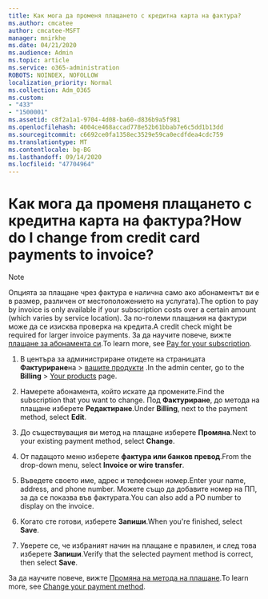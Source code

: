 ```yaml
---
title: Как мога да променя плащането с кредитна карта на фактура?
ms.author: cmcatee
author: cmcatee-MSFT
manager: mnirkhe
ms.date: 04/21/2020
ms.audience: Admin
ms.topic: article
ms.service: o365-administration
ROBOTS: NOINDEX, NOFOLLOW
localization_priority: Normal
ms.collection: Adm_O365
ms.custom:
- "433"
- "1500001"
ms.assetid: c8f2a1a1-9704-4d08-ba60-d836b9a5f981
ms.openlocfilehash: 4004ce468accad778e52b61bbab7e6c5dd1b13dd
ms.sourcegitcommit: c6692ce0fa1358ec3529e59ca0ecdfdea4cdc759
ms.translationtype: MT
ms.contentlocale: bg-BG
ms.lasthandoff: 09/14/2020
ms.locfileid: "47704964"
---
```

# <a name="how-do-i-change-from-credit-card-payments-to-invoice"></a><span data-ttu-id="c61b1-102">Как мога да променя плащането с кредитна карта на фактура?</span><span class="sxs-lookup"><span data-stu-id="c61b1-102">How do I change from credit card payments to invoice?</span></span>

> [!NOTE]
> <span data-ttu-id="c61b1-103">Опцията за плащане чрез фактура е налична само ако абонаментът ви е в размер, различен от местоположението на услугата).</span><span class="sxs-lookup"><span data-stu-id="c61b1-103">The option to pay by invoice is only available if your subscription costs over a certain amount (which varies by service location).</span></span> <span data-ttu-id="c61b1-104">За по-големи плащания на фактури може да се изисква проверка на кредита.</span><span class="sxs-lookup"><span data-stu-id="c61b1-104">A credit check might be required for larger invoice payments.</span></span> <span data-ttu-id="c61b1-105">За да научите повече, вижте [плащане за абонамента си](https://docs.microsoft.com/microsoft-365/commerce/billing-and-payments/pay-for-your-subscription).</span><span class="sxs-lookup"><span data-stu-id="c61b1-105">To learn more, see [Pay for your subscription](https://docs.microsoft.com/microsoft-365/commerce/billing-and-payments/pay-for-your-subscription).</span></span>

1. <span data-ttu-id="c61b1-106">В центъра за администриране отидете на страницата **Фактуриране**на  >  [вашите продукти](https://go.microsoft.com/fwlink/p/?linkid=842054) .</span><span class="sxs-lookup"><span data-stu-id="c61b1-106">In the admin center, go to the **Billing** > [Your products](https://go.microsoft.com/fwlink/p/?linkid=842054) page.</span></span>

2. <span data-ttu-id="c61b1-107">Намерете абонамента, който искате да промените.</span><span class="sxs-lookup"><span data-stu-id="c61b1-107">Find the subscription that you want to change.</span></span> <span data-ttu-id="c61b1-108">Под **Фактуриране**, до метода на плащане изберете **Редактиране**.</span><span class="sxs-lookup"><span data-stu-id="c61b1-108">Under **Billing**, next to the payment method, select **Edit**.</span></span>

3. <span data-ttu-id="c61b1-109">До съществуващия ви метод на плащане изберете **Промяна**.</span><span class="sxs-lookup"><span data-stu-id="c61b1-109">Next to your existing payment method, select **Change**.</span></span>

4. <span data-ttu-id="c61b1-110">От падащото меню изберете **фактура или банков превод**.</span><span class="sxs-lookup"><span data-stu-id="c61b1-110">From the drop-down menu, select **Invoice or wire transfer**.</span></span>

5. <span data-ttu-id="c61b1-111">Въведете своето име, адрес и телефонен номер.</span><span class="sxs-lookup"><span data-stu-id="c61b1-111">Enter your name, address, and phone number.</span></span> <span data-ttu-id="c61b1-112">Можете също да добавите номер на ПП, за да се показва във фактурата.</span><span class="sxs-lookup"><span data-stu-id="c61b1-112">You can also add a PO number to display on the invoice.</span></span>

6. <span data-ttu-id="c61b1-113">Когато сте готови, изберете **Запиши**.</span><span class="sxs-lookup"><span data-stu-id="c61b1-113">When you're finished, select **Save**.</span></span>

7. <span data-ttu-id="c61b1-114">Уверете се, че избраният начин на плащане е правилен, и след това изберете **Запиши**.</span><span class="sxs-lookup"><span data-stu-id="c61b1-114">Verify that the selected payment method is correct, then select **Save**.</span></span>

<span data-ttu-id="c61b1-115">За да научите повече, вижте [Промяна на метода на плащане](https://docs.microsoft.com/microsoft-365/commerce/billing-and-payments/change-payment-method).</span><span class="sxs-lookup"><span data-stu-id="c61b1-115">To learn more, see [Change your payment method](https://docs.microsoft.com/microsoft-365/commerce/billing-and-payments/change-payment-method).</span></span>